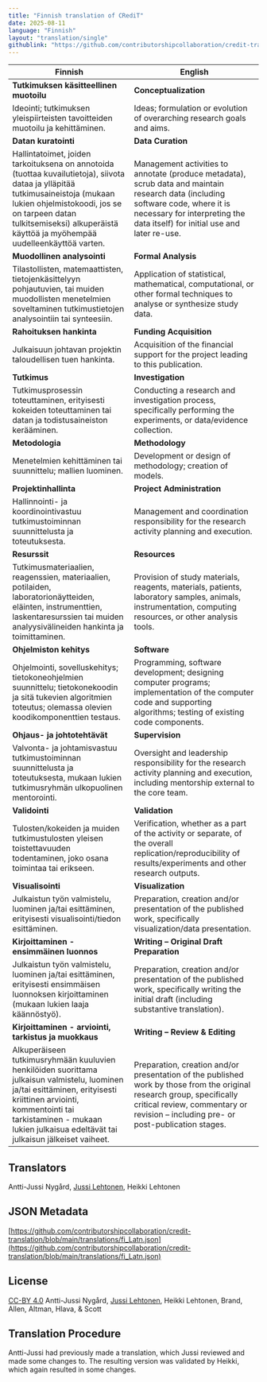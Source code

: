 ```yaml
---
title: "Finnish translation of CRediT"
date: 2025-08-11
language: "Finnish"
layout: "translation/single"
githublink: "https://github.com/contributorshipcollaboration/credit-translation/blob/main/translations/fi_Latn.json"
---
```


| Finnish | English |
| --- | --- |
| **Tutkimuksen käsitteellinen muotoilu** | **Conceptualization** |
| Ideointi; tutkimuksen yleispiirteisten tavoitteiden muotoilu ja kehittäminen. | Ideas; formulation or evolution of overarching research goals and aims. |
| **Datan kuratointi** | **Data Curation** |
| Hallintatoimet, joiden tarkoituksena on annotoida (tuottaa kuvailutietoja), siivota dataa ja ylläpitää tutkimusaineistoja (mukaan lukien ohjelmistokoodi, jos se on tarpeen datan tulkitsemiseksi) alkuperäistä käyttöä ja myöhempää uudelleenkäyttöä varten. | Management activities to annotate (produce metadata), scrub data and maintain research data (including software code, where it is necessary for interpreting the data itself) for initial use and later re-use. |
| **Muodollinen analysointi** | **Formal Analysis** |
| Tilastollisten, matemaattisten, tietojenkäsittelyyn pohjautuvien, tai muiden muodollisten menetelmien soveltaminen tutkimustietojen analysointiin tai synteesiin. | Application of statistical, mathematical, computational, or other formal techniques to analyse or synthesize study data. |
| **Rahoituksen hankinta** | **Funding Acquisition** |
| Julkaisuun johtavan projektin taloudellisen tuen hankinta. | Acquisition of the financial support for the project leading to this publication. |
| **Tutkimus** | **Investigation** |
| Tutkimusprosessin toteuttaminen, erityisesti kokeiden toteuttaminen tai datan ja todistusaineiston kerääminen. | Conducting a research and investigation process, specifically performing the experiments, or data/evidence collection. |
| **Metodologia** | **Methodology** |
| Menetelmien kehittäminen tai suunnittelu; mallien luominen. | Development or design of methodology; creation of models. |
| **Projektinhallinta** | **Project Administration** |
| Hallinnointi- ja koordinointivastuu tutkimustoiminnan suunnittelusta ja toteutuksesta. | Management and coordination responsibility for the research activity planning and execution. |
| **Resurssit** | **Resources** |
| Tutkimusmateriaalien, reagenssien, materiaalien, potilaiden, laboratorionäytteiden, eläinten, instrumenttien, laskentaresurssien tai muiden analyysivälineiden hankinta ja toimittaminen. | Provision of study materials, reagents, materials, patients, laboratory samples, animals, instrumentation, computing resources, or other analysis tools. |
| **Ohjelmiston kehitys** | **Software** |
| Ohjelmointi, sovelluskehitys; tietokoneohjelmien suunnittelu; tietokonekoodin ja sitä tukevien algoritmien toteutus; olemassa olevien koodikomponenttien testaus. | Programming, software development; designing computer programs; implementation of the computer code and supporting algorithms; testing of existing code components. |
| **Ohjaus- ja johtotehtävät** | **Supervision** |
| Valvonta- ja johtamisvastuu tutkimustoiminnan suunnittelusta ja toteutuksesta, mukaan lukien tutkimusryhmän ulkopuolinen mentorointi. | Oversight and leadership responsibility for the research activity planning and execution, including mentorship external to the core team. |
| **Validointi** | **Validation** |
| Tulosten/kokeiden ja muiden tutkimustulosten yleisen toistettavuuden todentaminen, joko osana toimintaa tai erikseen. | Verification, whether as a part of the activity or separate, of the overall replication/reproducibility of results/experiments and other research outputs. |
| **Visualisointi** | **Visualization** |
| Julkaistun työn valmistelu, luominen ja/tai esittäminen, erityisesti visualisointi/tiedon esittäminen. | Preparation, creation and/or presentation of the published work, specifically visualization/data presentation. |
| **Kirjoittaminen - ensimmäinen luonnos** | **Writing – Original Draft Preparation** |
| Julkaistun työn valmistelu, luominen ja/tai esittäminen, erityisesti ensimmäisen luonnoksen kirjoittaminen (mukaan lukien laaja käännöstyö). | Preparation, creation and/or presentation of the published work, specifically writing the initial draft (including substantive translation). |
| **Kirjoittaminen - arviointi, tarkistus ja muokkaus** | **Writing – Review & Editing** |
| Alkuperäiseen tutkimusryhmään kuuluvien henkilöiden suorittama julkaisun valmistelu, luominen ja/tai esittäminen, erityisesti kriittinen arviointi, kommentointi tai tarkistaminen - mukaan lukien julkaisua edeltävät tai julkaisun jälkeiset vaiheet. | Preparation, creation and/or presentation of the published work by those from the original research group, specifically critical review, commentary or revision – including pre- or post-publication stages. |

## Translators

Antti-Jussi  Nygård, [Jussi  Lehtonen](https://orcid.org/0000-0001-5260-1041), Heikki  Lehtonen

## JSON Metadata

[https://github.com/contributorshipcollaboration/credit-translation/blob/main/translations/fi_Latn.json](https://github.com/contributorshipcollaboration/credit-translation/blob/main/translations/fi_Latn.json)

## License

[CC-BY 4.0](https://creativecommons.org/licenses/by/4.0/) Antti-Jussi  Nygård, [Jussi  Lehtonen](https://orcid.org/0000-0001-5260-1041), Heikki  Lehtonen, Brand, Allen, Altman, Hlava, & Scott

## Translation Procedure

Antti-Jussi had previously made a translation, which Jussi reviewed and made some changes to. The resulting version was validated by Heikki, which again resulted in some changes.